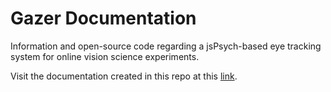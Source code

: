 # Gazer Documentation
Information and open-source code regarding a jsPsych-based eye tracking system for online vision science experiments.

Visit the documentation created in this repo at this [link](https://amyvanwell.github.io/gazerCode/).
